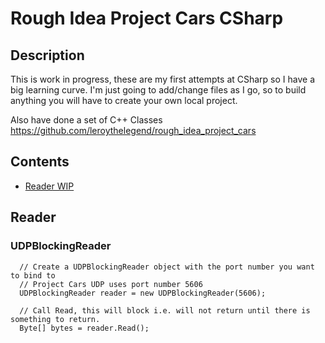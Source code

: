 # Rough Idea Project Cars CSharp

## Description

This is work in progress, these are my first attempts at CSharp so I have a big learning curve.
I'm just going to add/change files as I go, so to build anything you will have to create your own local project.

Also have done a set of C++ Classes https://github.com/leroythelegend/rough_idea_project_cars

## Contents

* [Reader WIP](#C-Reader)

## <a name="C-Reader"></a>Reader

### UDPBlockingReader

```
  // Create a UDPBlockingReader object with the port number you want to bind to
  // Project Cars UDP uses port number 5606
  UDPBlockingReader reader = new UDPBlockingReader(5606);
  
  // Call Read, this will block i.e. will not return until there is something to return.
  Byte[] bytes = reader.Read();
```
